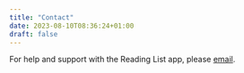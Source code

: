 ```yaml
---
title: "Contact"
date: 2023-08-10T08:36:24+01:00
draft: false
---
```


For help and support with the Reading List app, please [email](mailto:feedback@readinglist.app).
